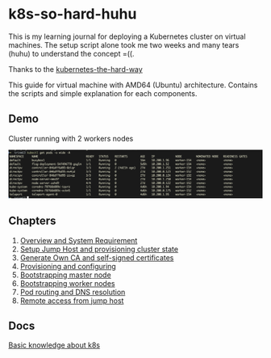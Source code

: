 # k8s-so-hard-huhu
This is my learning journal for deploying a Kubernetes cluster on virtual machines. The setup script alone took me two weeks and many tears (huhu) to understand the concept =((.

Thanks to the [kubernetes-the-hard-way](https://github.com/kelseyhightower/kubernetes-the-hard-way)

This guide for virtual machine with AMD64 (Ubuntu) architecture. Contains the scripts and simple explanation for each components.

## Demo
Cluster running with 2 workers nodes

![demo](https://raw.githubusercontent.com/minhtri6179/k8s-so-hard-huhu/main/imgs/demo.png)


## Chapters
1. [Overview and System Requirement](/docs/01-overview.md)
2. [Setup Jump Host and provisioning cluster state](/docs/02-setup-jump-host.md)
3. [Generate Own CA and self-signed certificates](/docs/03-ca-cert.md)
4. [Provisioning and configuring](/docs/04-provisioning.md)
5. [Bootstrapping master node](/docs/05-master-node.md)
6. [Bootstrapping worker nodes](/docs/06-worker-nodes.md)
7. [Pod routing and DNS resolution](/docs/07-pod-routing.md)
8. [Remote access from jump host](/docs/08-remote-access.md)

## Docs
[Basic knowledge about k8s](https://like-tarragon-075.notion.site/k8s-Loki-Mimir-34cd6372654144558afeaea5154209be)
